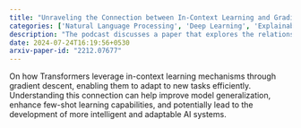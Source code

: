 ```yaml
---
title: "Unraveling the Connection between In-Context Learning and Gradient Descent in Transformers"
categories: ['Natural Language Processing', 'Deep Learning', 'Explainable AI']
description: "The podcast discusses a paper that explores the relationship between in-context learning and gradient descent in Transformer models. It highlights how Transformers learn to learn by mimicking the behavior of gradient descent on input data, leading to improved few-shot learning capabilities and faster adaptation to new tasks."
date: 2024-07-24T16:19:56+0530
arxiv-paper-id: "2212.07677"
---
```

On how Transformers leverage in-context learning mechanisms through gradient descent, enabling them to adapt to new tasks efficiently. Understanding this connection can help improve model generalization, enhance few-shot learning capabilities, and potentially lead to the development of more intelligent and adaptable AI systems.
